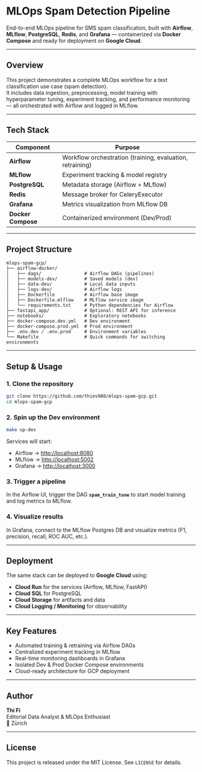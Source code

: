# MLOps Spam Detection Pipeline

End-to-end MLOps pipeline for SMS spam classification, built with **Airflow**, **MLflow**, **PostgreSQL**, **Redis**, and **Grafana** — containerized via **Docker Compose** and ready for deployment on **Google Cloud**.

---

## Overview

This project demonstrates a complete MLOps workflow for a text classification use case (spam detection).  
It includes data ingestion, preprocessing, model training with hyperparameter tuning, experiment tracking, and performance monitoring — all orchestrated with Airflow and logged in MLflow.

---

## Tech Stack

| Component | Purpose |
|------------|----------|
| **Airflow** | Workflow orchestration (training, evaluation, retraining) |
| **MLflow** | Experiment tracking & model registry |
| **PostgreSQL** | Metadata storage (Airflow + MLflow) |
| **Redis** | Message broker for CeleryExecutor |
| **Grafana** | Metrics visualization from MLflow DB |
| **Docker Compose** | Containerized environment (Dev/Prod) |

---

## Project Structure

```
mlops-spam-gcp/
├── airflow-docker/
│   ├── dags/                # Airflow DAGs (pipelines)
│   ├── models-dev/          # Saved models (dev)
│   ├── data-dev/            # Local data inputs
│   ├── logs-dev/            # Airflow logs
│   ├── Dockerfile           # Airflow base image
│   ├── Dockerfile.mlflow    # MLflow service image
│   └── requirements.txt     # Python dependencies for Airflow
├── fastapi_app/             # Optional: REST API for inference
├── notebooks/               # Exploratory notebooks
├── docker-compose.dev.yml   # Dev environment
├── docker-compose.prod.yml  # Prod environment
├── .env.dev / .env.prod     # Environment variables
└── Makefile                 # Quick commands for switching environments
```

---

## Setup & Usage

### 1. Clone the repository
```bash
git clone https://github.com/thiev980/mlops-spam-gcp.git
cd mlops-spam-gcp
```

### 2. Spin up the **Dev** environment
```bash
make up-dev
```
Services will start:
- Airflow → [http://localhost:8080](http://localhost:8080)  
- MLflow → [http://localhost:5002](http://localhost:5002)  
- Grafana → [http://localhost:3000](http://localhost:3000)

### 3. Trigger a pipeline
In the Airflow UI, trigger the DAG **`spam_train_tune`** to start model training and log metrics to MLflow.

### 4. Visualize results
In Grafana, connect to the MLflow Postgres DB and visualize metrics (F1, precision, recall, ROC AUC, etc.).

---

## Deployment

The same stack can be deployed to **Google Cloud** using:
- **Cloud Run** for the services (Airflow, MLflow, FastAPI)
- **Cloud SQL** for PostgreSQL
- **Cloud Storage** for artifacts and data
- **Cloud Logging / Monitoring** for observability

---

## Key Features

- Automated training & retraining via Airflow DAGs  
- Centralized experiment tracking in MLflow  
- Real-time monitoring dashboards in Grafana  
- Isolated Dev & Prod Docker Compose environments  
- Cloud-ready architecture for GCP deployment  

---

## Author

**Thi Fi**  
Editorial Data Analyst & MLOps Enthusiast  
📍 Zürich  

---

## License

This project is released under the MIT License. See `LICENSE` for details.
